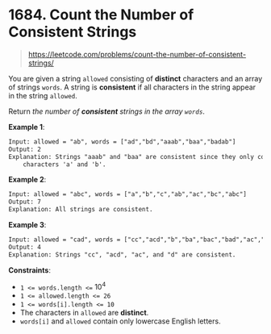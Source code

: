 # 1684. Count the Number of Consistent Strings

> <https://leetcode.com/problems/count-the-number-of-consistent-strings/>

You are given a string `allowed` consisting of **distinct** characters and an
array of strings `words`. A string is **consistent** if all characters in the
string appear in the string `allowed`.

Return *the number of **consistent** strings in the array `words`*.

**Example 1**:

```txt
Input: allowed = "ab", words = ["ad","bd","aaab","baa","badab"]
Output: 2
Explanation: Strings "aaab" and "baa" are consistent since they only contain
    characters 'a' and 'b'.
```

**Example 2**:

```txt
Input: allowed = "abc", words = ["a","b","c","ab","ac","bc","abc"]
Output: 7
Explanation: All strings are consistent.
```

**Example 3**:

```txt
Input: allowed = "cad", words = ["cc","acd","b","ba","bac","bad","ac","d"]
Output: 4
Explanation: Strings "cc", "acd", "ac", and "d" are consistent.
```

**Constraints**:

- `1 <= words.length <=` $10^4$
- `1 <= allowed.length <= 26`
- `1 <= words[i].length <= 10`
- The characters in `allowed` are **distinct**.
- `words[i]` and `allowed` contain only lowercase English letters.
